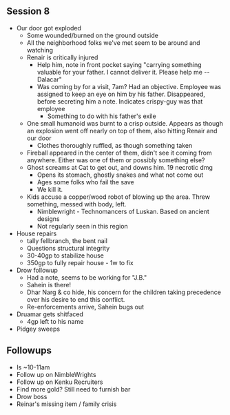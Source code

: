 ## Session 8
* Our door got exploded
  * Some wounded/burned on the ground outside
  * All the neighborhood folks we've met seem to be around and watching
  * Renair is critically injured
    * Help him, note in front pocket saying "carrying something valuable for your father. I cannot deliver it. Please help me --Dalacar"
    * Was coming by for a visit, 7am? Had an objective. Employee was assigned to keep an eye on him by his father. Disappeared, before secreting him a note. Indicates crispy-guy was that employee
      * Something to do with his father's exile
  * One small humanoid was burnt to a crisp outside. Appears as though an explosion went off nearly on top of them, also hitting Renair and our door
    * Clothes thoroughly ruffled, as though something taken
  * Fireball appeared in the center of them, didn't see it coming from anywhere. Either was one of them or possibly something else?
  * Ghost screams at Cat to get out, and downs him. 19 necrotic dmg
    * Opens its stomach, ghostly snakes and what not come out
    * Ages some folks who fail the save
    * We kill it.
  * Kids accuse a copper/wood robot of blowing up the area. Threw something, messed with body, left.
    * Nimblewright - Technomancers of Luskan. Based on ancient designs
    * Not regularly seen in this region
* House repairs
  * tally fellbranch, the bent nail
  * Questions structural integrity
  * 30-40gp to stabilize house
  * 350gp to fully repair house - 1w to fix
* Drow followup
  * Had a note, seems to be working for "J.B."
  * Sahein is there!
  * Dhar Narg & co hide, his concern for the children taking precedence over his desire to end this conflict.
  * Re-enforcements arrive, Sahein bugs out
* Druamar gets shitfaced
  * 4gp left to his name
* Pidgey sweeps

## Followups
* Is ~10-11am
* Follow up on NimbleWrights
* Follow up on Kenku Recruiters
* Find more gold? Still need to furnish bar
* Drow boss
* Reinar's missing item / family crisis
